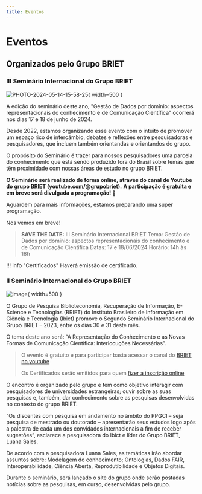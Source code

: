 ```yaml
---
title: Eventos
---
```


# Eventos

## Organizados pelo Grupo BRIET

### III Seminário Internacional do Grupo BRIET

![PHOTO-2024-05-14-15-58-25](https://github.com/grupo-briet/grupo-briet.github.io/assets/25485329/73b6c6f3-6b5e-407d-be15-745389499cfd){ width=500 }

A edição do seminário deste ano, "Gestão de Dados por domínio: aspectos representacionais do conhecimento e de Comunicação Científica" ocorrerá nos dias 17 e 18 de junho de 2024.

Desde 2022, estamos organizando esse evento com o intuito de promover um espaço rico de intercâmbio, debates e reflexões entre pesquisadoras e pesquisadores, que incluem também orientandas e orientandos do grupo.

O propósito do Seminário é trazer para nossos pesquisadores uma parcela do conhecimento que está sendo produzido fora do Brasil sobre temas que têm proximidade com nossas áreas de estudo no grupo BRIET.

**O Seminário será realizado de forma online, através do canal de Youtube do grupo BRIET (youtube.com/@grupobriet).**
**A participação é gratuita e em breve será divulgada a programação! 📢**

Aguardem para mais informações, estamos preparando uma super programação.

Nos vemos em breve!

>**SAVE THE DATE:**
>III Seminário Internacional BRIET
>Tema: Gestão de Dados por domínio: aspectos representacionais do conhecimento e de Comunicação Científica
>Datas: 17 e 18/06/2024
>Horário: 14h às 18h

!!! info "Certificados"
    Haverá emissão de certificado.


### II Seminário Internacional do Grupo BRIET

![image](https://github.com/grupo-briet/grupo-briet.github.io/assets/20596966/812d8362-d25c-448a-b0d6-17466c6d79f6){ width=500 }

O Grupo de Pesquisa Biblioteconomia, Recuperação de Informação, E-Science e Tecnologias (BRIET) do Instituto Brasileiro de Informação em Ciência e Tecnologia (Ibict) promove o Segundo Seminário Internacional do Grupo BRIET – 2023, entre os dias 30 e 31 deste mês.

O tema deste ano será: “A Representação do Conhecimento e as Novas Formas de Comunicação Científica: Interlocuções Necessárias”. 

> O evento é gratuito e para participar basta acessar o canal do [BRIET no youtube](https://www.youtube.com/@grupobriet2538)
> 
> Os Certificados serão emitidos para quem [fizer a inscrição online](https://docs.google.com/forms/d/e/1FAIpQLSdYUeVOEWwReM3gRViBpTBeWj0cuoz455H0rVp0JfYotU7dQw/viewform)

O encontro é organizado pelo grupo e tem como objetivo interagir com pesquisadores de universidades estrangeiras; ouvir sobre as suas pesquisas e, também, dar conhecimento sobre as pesquisas desenvolvidas no contexto do grupo BRIET. 

“Os discentes com pesquisa em andamento no âmbito do PPGCI – seja pesquisa de mestrado ou doutorado – apresentarão seus estudos logo após a palestra de cada um dos convidados internacionais a fim de receber sugestões”, esclarece a pesquisadora do Ibict e líder do Grupo BRIET, Luana Sales.

De acordo com a pesquisadora Luana Sales, as temáticas irão abordar assuntos sobre: Modelagem do conhecimento; Ontologias, Dados FAIR, Interoperabilidade, Ciência Aberta, Reprodutibilidade e Objetos Digitais.

Durante o seminário, será lançado o site do grupo onde serão postadas notícias sobre as pesquisas, em curso, desenvolvidas pelo grupo.
